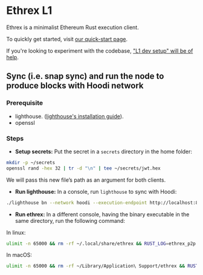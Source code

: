# Ethrex L1

Ethrex is a minimalist Ethereum Rust execution client.

To quickly get started, visit [our quick-start page](./quick-start-l1.md).

If you're looking to experiment with the codebase, ["L1 dev setup" will be of help](./dev-setup-l1.md).

## Sync (i.e. snap sync) and run the node to produce blocks with Hoodi network

### Prerequisite

* lighthouse. ([lighthouse's installation guide](https://lighthouse-book.sigmaprime.io/installation.html)).
* openssl

### Steps

* **Setup secrets:** Put the secret in a `secrets` directory in the home folder:

```bash
mkdir -p ~/secrets
openssl rand -hex 32 | tr -d "\n" | tee ~/secrets/jwt.hex
```

We will pass this new file’s path as an argument for both clients.

* **Run lighthouse:** In a console, run `lighthouse` to sync with Hoodi:

```bash
./lighthouse bn --network hoodi --execution-endpoint http://localhost:8551 --execution-jwt ~/secrets/jwt.hex --http --checkpoint-sync-url https://hoodi-checkpoint-sync.attestant.io/ --purge-db
```

* **Run ethrex:** In a different console, having the binary executable in the same directory, run the following command:

In linux:

```bash
ulimit -n 65000 && rm -rf ~/.local/share/ethrex && RUST_LOG=ethrex_p2p::rlpx::eth::blocks=off,ethrex_p2p::sync=debug,ethrex_p2p::network=info,ethrex_p2p::discv4=off,spawned_concurrency::tasks::gen_server=off ./ethrex --http.addr 0.0.0.0 --network hoodi --authrpc.jwtsecret ~/secrets/jwt.hex --syncmode snap 2>&1 | tee output.log
```

In macOS:

```sh
ulimit -n 65000 && rm -rf ~/Library/Application\ Support/ethrex && RUST_LOG=ethrex_p2p::rlpx::eth::blocks=off,ethrex_p2p::sync=debug,ethrex_p2p::network=info,ethrex_p2p::discv4=off,spawned_concurrency::tasks::gen_server=off ./ethrex --http.addr 0.0.0.0 --network hoodi --authrpc.jwtsecret ~/secrets/jwt.hex --syncmode snap 2>&1 | tee output.log
```
